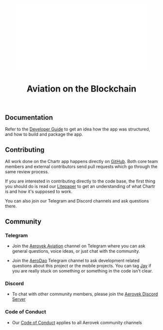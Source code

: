 <p align="center">
<img width="450" src="./docs/images/chartr_logo.png?raw=true" alt="Chartr logo">
</p>

<h1 align="center">
Aviation on the Blockchain
</h1>
<br />

## Documentation

Refer to the [Developer Guide](./docs/DEVELOPER_GUIDE.md) to get an idea how the app was structured, and how to build and package the app.

## Contributing

All work done on the Chartr app happens directly on [GitHub](https://github.com/AerovekCommunity/Chartr.Android). Both core team members and external contributors send pull requests which go through the same review process.

If you are interested in contributing directly to the code base, the first thing you should do is read our [Litepaper](./docs/LITEPAPER.md) to get an understanding of what Chartr is and how it's supposed to work. 

You can also join our Telegram and Discord channels and ask questions there. 

## Community
### Telegram

* Join the [Aerovek Aviation](https://t.me/aerovekviation) channel on Telegram where you can ask general questions, voice ideas, or just chat with the community.

* Join the [AeroDao](https://t.me/AeroDao) Telegram channel to ask development related questions about this project or the mobile projects. You can tag [Jay](https://t.me/prolowfile) if you are really stuck on something or something in the code isn't clear.

### Discord
* To chat with other community members, please join the [Aerovek Discord Server](https://discord.gg/PfwEt3YUKM) 

### Code of Conduct
* Our [Code of Conduct](./docs/CODE_OF_CONDUCT.md) applies to all Aerovek community channels

